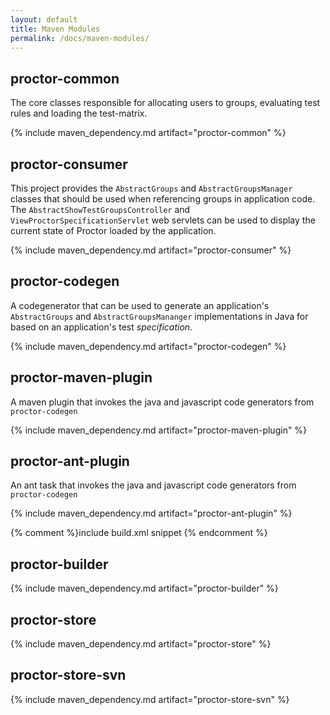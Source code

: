 ```yaml
---
layout: default
title: Maven Modules
permalink: /docs/maven-modules/
---
```


## proctor-common
The core classes responsible for allocating users to groups, evaluating test rules and loading the test-matrix.

{% include maven_dependency.md artifact="proctor-common" %}

## proctor-consumer
This project provides the `AbstractGroups` and `AbstractGroupsManager` classes that should be used when referencing groups in application code. The `AbstractShowTestGroupsController` and `ViewProctorSpecificationServlet` web servlets can be used to display the current state of Proctor loaded by the application.

{% include maven_dependency.md artifact="proctor-consumer" %}

## proctor-codegen
A codegenerator that can be used to generate an application's `AbstractGroups` and `AbstractGroupsMananger` implementations in Java for based on an application's test _specification_.

{% include maven_dependency.md artifact="proctor-codegen" %}

## proctor-maven-plugin
A maven plugin that invokes the java and javascript code generators from `proctor-codegen`

{% include maven_dependency.md artifact="proctor-maven-plugin" %}

## proctor-ant-plugin
An ant task that invokes the java and javascript code generators from `proctor-codegen`

{% include maven_dependency.md artifact="proctor-ant-plugin" %}

{% comment %}include build.xml snippet {% endcomment %}

## proctor-builder

{% include maven_dependency.md artifact="proctor-builder" %}


## proctor-store

{% include maven_dependency.md artifact="proctor-store" %}

## proctor-store-svn

{% include maven_dependency.md artifact="proctor-store-svn" %}
